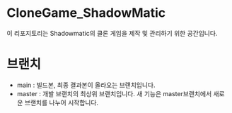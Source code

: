 # CloneGame_ShadowMatic
이 리포지토리는 Shadowmatic의 클론 게임을 제작 및 관리하기 위한 공간입니다.

# 브랜치
 - main : 빌드본, 최종 결과본이 올라오는 브랜치입니다.
 - master : 개발 브랜치의 최상위 브랜치입니다. 새 기능은 master브랜치에서 새로운 브랜치를 나누어 시작합니다.
